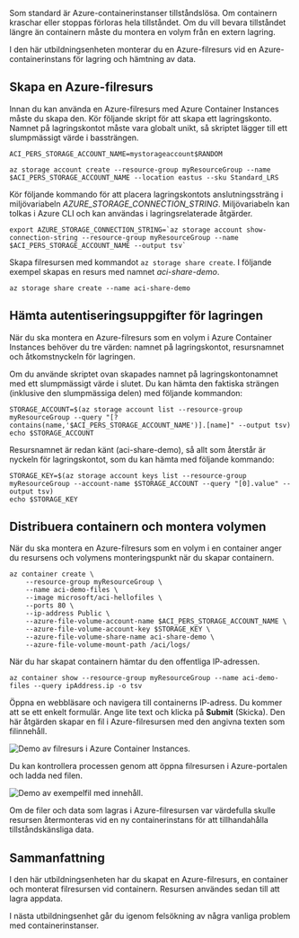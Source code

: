 Som standard är Azure-containerinstanser tillståndslösa. Om containern kraschar eller stoppas förloras hela tillståndet. Om du vill bevara tillståndet längre än containern måste du montera en volym från en extern lagring.

I den här utbildningsenheten monterar du en Azure-filresurs vid en Azure-containerinstans för lagring och hämtning av data.

## <a name="create-an-azure-file-share"></a>Skapa en Azure-filresurs

Innan du kan använda en Azure-filresurs med Azure Container Instances måste du skapa den. Kör följande skript för att skapa ett lagringskonto. Namnet på lagringskontot måste vara globalt unikt, så skriptet lägger till ett slumpmässigt värde i bassträngen.

```azurecli
ACI_PERS_STORAGE_ACCOUNT_NAME=mystorageaccount$RANDOM

az storage account create --resource-group myResourceGroup --name $ACI_PERS_STORAGE_ACCOUNT_NAME --location eastus --sku Standard_LRS
```

Kör följande kommando för att placera lagringskontots anslutningssträng i miljövariabeln *AZURE_STORAGE_CONNECTION_STRING*. Miljövariabeln kan tolkas i Azure CLI och kan användas i lagringsrelaterade åtgärder.

```azurecli
export AZURE_STORAGE_CONNECTION_STRING=`az storage account show-connection-string --resource-group myResourceGroup --name $ACI_PERS_STORAGE_ACCOUNT_NAME --output tsv`
```

Skapa filresursen med kommandot `az storage share create`. I följande exempel skapas en resurs med namnet *aci-share-demo*.

```azurecli
az storage share create --name aci-share-demo
```

## <a name="get-storage-credentials"></a>Hämta autentiseringsuppgifter för lagringen

När du ska montera en Azure-filresurs som en volym i Azure Container Instances behöver du tre värden: namnet på lagringskontot, resursnamnet och åtkomstnyckeln för lagringen.

Om du använde skriptet ovan skapades namnet på lagringskontonamnet med ett slumpmässigt värde i slutet. Du kan hämta den faktiska strängen (inklusive den slumpmässiga delen) med följande kommandon:

```azurecli
STORAGE_ACCOUNT=$(az storage account list --resource-group myResourceGroup --query "[?contains(name,'$ACI_PERS_STORAGE_ACCOUNT_NAME')].[name]" --output tsv)
echo $STORAGE_ACCOUNT
```

Resursnamnet är redan känt (aci-share-demo), så allt som återstår är nyckeln för lagringskontot, som du kan hämta med följande kommando:

```azurecli
STORAGE_KEY=$(az storage account keys list --resource-group myResourceGroup --account-name $STORAGE_ACCOUNT --query "[0].value" --output tsv)
echo $STORAGE_KEY
```

## <a name="deploy-container-and-mount-volume"></a>Distribuera containern och montera volymen

När du ska montera en Azure-filresurs som en volym i en container anger du resursens och volymens monteringspunkt när du skapar containern.

```azurecli
az container create \
    --resource-group myResourceGroup \
    --name aci-demo-files \
    --image microsoft/aci-hellofiles \
    --ports 80 \
    --ip-address Public \
    --azure-file-volume-account-name $ACI_PERS_STORAGE_ACCOUNT_NAME \
    --azure-file-volume-account-key $STORAGE_KEY \
    --azure-file-volume-share-name aci-share-demo \
    --azure-file-volume-mount-path /aci/logs/
```

När du har skapat containern hämtar du den offentliga IP-adressen.

```azurecli
az container show --resource-group myResourceGroup --name aci-demo-files --query ipAddress.ip -o tsv
```

Öppna en webbläsare och navigera till containerns IP-adress. Du kommer att se ett enkelt formulär. Ange lite text och klicka på **Submit** (Skicka). Den här åtgärden skapar en fil i Azure-filresursen med den angivna texten som filinnehåll.

![Demo av filresurs i Azure Container Instances.](../media-draft/files-ui.png)

Du kan kontrollera processen genom att öppna filresursen i Azure-portalen och ladda ned filen.

![Demo av exempelfil med innehåll.](../media-draft/sample-text.png)

Om de filer och data som lagras i Azure-filresursen var värdefulla skulle resursen återmonteras vid en ny containerinstans för att tillhandahålla tillståndskänsliga data.


## <a name="summary"></a>Sammanfattning

I den här utbildningsenheten har du skapat en Azure-filresurs, en container och monterat filresursen vid containern. Resursen användes sedan till att lagra appdata.

I nästa utbildningsenhet går du igenom felsökning av några vanliga problem med containerinstanser.

